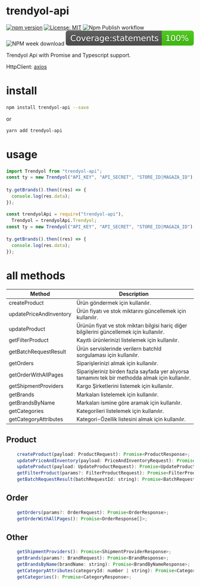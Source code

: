 # trendyol-api

[![npm version](https://badge.fury.io/js/trendyol-api.svg)](https://www.npmjs.com/package/trendyol-api)
[![License: MIT](https://img.shields.io/badge/License-MIT-yellow.svg)](https://opensource.org/licenses/MIT)
![Npm Publish workflow](https://github.com/myazarc/trendyol-api/actions/workflows/main.yml/badge.svg)
![NPM week download](https://img.shields.io/npm/dw/trendyol-api)
![jest coverage](https://raw.githubusercontent.com/myazarc/trendyol-api/main/.badges/coverage.svg)

Trendyol Api with Promise and Typescript support.

HttpClient: [axios](https://github.com/axios/axios)

# install

```bash
npm install trendyol-api --save
```

or

```bash
yarn add trendyol-api
```

# usage

```js
import Trendyol from "trendyol-api";
const ty = new Trendyol("API_KEY", "API_SECRET", "STORE_ID|MAGAZA_ID");

ty.getBrands().then((res) => {
  console.log(res.data);
});
```

```js
const trendyolApi = require("trendyol-api"),
  Trendyol = trendyolApi.Trendyol;
const ty = new Trendyol("API_KEY", "API_SECRET", "STORE_ID|MAGAZA_ID");

ty.getBrands().then((res) => {
  console.log(res.data);
});
```

# all methods

| Method                  | Description                                                                                       |
| ----------------------- | ------------------------------------------------------------------------------------------------- |
| createProduct           | Ürün göndermek için kullanılır.                                                                   |
| updatePriceAndInventory | Ürün fiyatı ve stok miktarını güncellemek için kullanılır.                                        |
| updateProduct           | Ürünün fiyat ve stok miktarı bilgisi hariç diğer bilgilerini güncellemek için kullanılır.         |
| getFilterProduct        | Kayıtlı ürünlerinizi listelemek için kullanılır.                                                  |
| getBatchRequestResult   | Ürün servislerinde verilern batchId sorgulaması için kullanılır.                                  |
| getOrders               | Siparişlerinizi almak için kullanılır.                                                            |
| getOrderWithAllPages    | Siparişleriniz birden fazla sayfada yer alıyorsa tamamını tek bir methodda almak için kullanılır. |
| getShipmentProviders    | Kargo Şirketlerini listemek için kullanılır.                                                      |
| getBrands               | Markaları listelemek için kullanılır.                                                             |
| getBrandsByName         | Markaları ismine göre aramak için kullanılır.                                                     |
| getCategories           | Kategorileri listelemek için kullanılır.                                                          |
| getCategoryAttributes   | Kategori-Özellik listesini almak için kullanılır.                                                 |

## Product

```js
    createProduct(payload: ProductRequest): Promise<ProductResponse>;
    updatePriceAndInventory(payload: PriceAndInventoryRequest): Promise<PriceAndInventoryResponse>;
    updateProduct(payload: UpdateProductRequest): Promise<UpdateProductResponse>;
    getFilterProduct(params?: FilterProductRequest): Promise<FilterProductResponse>;
    getBatchRequestResult(batchRequestId: string): Promise<BatchRequestResultResponse>;
```

## Order

```js
    getOrders(params?: OrderRequest): Promise<OrderResponse>;
    getOrderWithAllPages(): Promise<OrderResponse[]>;
```

## Other

```js
    getShipmentProviders(): Promise<ShipmentProviderResponse>;
    getBrands(params?: BrandRequest): Promise<BrandResponse>;
    getBrandsByName(brandName: string): Promise<BrandByNameResponse>;
    getCategoryAttributes(categoryId: number | string): Promise<CategoryAttributeResponse>;
    getCategories(): Promise<CategoryResponse>;
```
